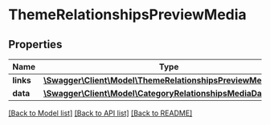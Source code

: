 # ThemeRelationshipsPreviewMedia

## Properties
Name | Type | Description | Notes
------------ | ------------- | ------------- | -------------
**links** | [**\Swagger\Client\Model\ThemeRelationshipsPreviewMediaLinks**](ThemeRelationshipsPreviewMediaLinks.md) |  | [optional] 
**data** | [**\Swagger\Client\Model\CategoryRelationshipsMediaData**](CategoryRelationshipsMediaData.md) |  | [optional] 

[[Back to Model list]](../../README.md#documentation-for-models) [[Back to API list]](../../README.md#documentation-for-api-endpoints) [[Back to README]](../../README.md)

